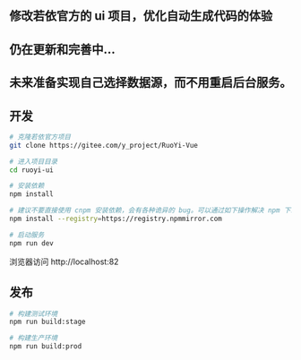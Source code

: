 ## 修改若依官方的 ui 项目，优化自动生成代码的体验
## 仍在更新和完善中...
## 未来准备实现自己选择数据源，而不用重启后台服务。

## 开发

```bash
# 克隆若依官方项目
git clone https://gitee.com/y_project/RuoYi-Vue

# 进入项目目录
cd ruoyi-ui

# 安装依赖
npm install

# 建议不要直接使用 cnpm 安装依赖，会有各种诡异的 bug。可以通过如下操作解决 npm 下载速度慢的问题
npm install --registry=https://registry.npmmirror.com

# 启动服务
npm run dev
```

浏览器访问 http://localhost:82

## 发布

```bash
# 构建测试环境
npm run build:stage

# 构建生产环境
npm run build:prod
```
